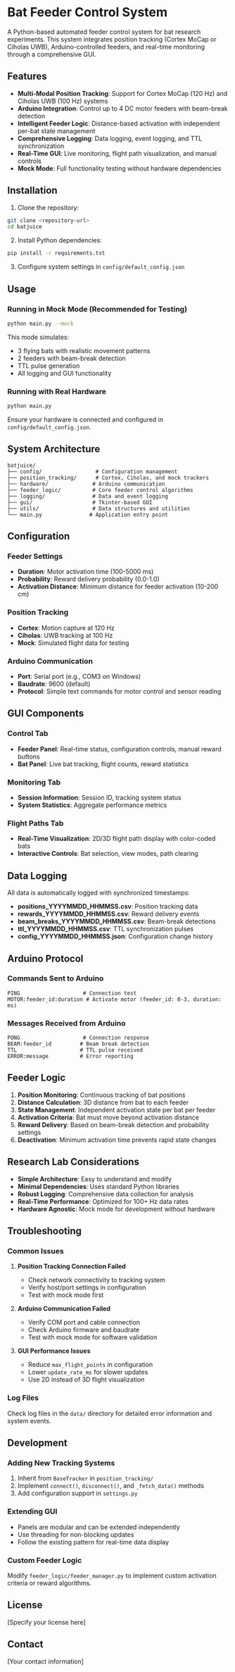 # Bat Feeder Control System

A Python-based automated feeder control system for bat research experiments. This system integrates position tracking (Cortex MoCap or Ciholas UWB), Arduino-controlled feeders, and real-time monitoring through a comprehensive GUI.

## Features

- **Multi-Modal Position Tracking**: Support for Cortex MoCap (120 Hz) and Ciholas UWB (100 Hz) systems
- **Arduino Integration**: Control up to 4 DC motor feeders with beam-break detection
- **Intelligent Feeder Logic**: Distance-based activation with independent per-bat state management
- **Comprehensive Logging**: Data logging, event logging, and TTL synchronization
- **Real-Time GUI**: Live monitoring, flight path visualization, and manual controls
- **Mock Mode**: Full functionality testing without hardware dependencies

## Installation

1. Clone the repository:
```bash
git clone <repository-url>
cd batjuice
```

2. Install Python dependencies:
```bash
pip install -r requirements.txt
```

3. Configure system settings in `config/default_config.json`

## Usage

### Running in Mock Mode (Recommended for Testing)

```bash
python main.py --mock
```

This mode simulates:
- 3 flying bats with realistic movement patterns
- 2 feeders with beam-break detection
- TTL pulse generation
- All logging and GUI functionality

### Running with Real Hardware

```bash
python main.py
```

Ensure your hardware is connected and configured in `config/default_config.json`.

## System Architecture

```
batjuice/
├── config/                 # Configuration management
├── position_tracking/      # Cortex, Ciholas, and mock trackers
├── hardware/              # Arduino communication
├── feeder_logic/          # Core feeder control algorithms
├── logging/               # Data and event logging
├── gui/                   # Tkinter-based GUI
├── utils/                 # Data structures and utilities
└── main.py               # Application entry point
```

## Configuration

### Feeder Settings
- **Duration**: Motor activation time (100-5000 ms)
- **Probability**: Reward delivery probability (0.0-1.0)
- **Activation Distance**: Minimum distance for feeder activation (10-200 cm)

### Position Tracking
- **Cortex**: Motion capture at 120 Hz
- **Ciholas**: UWB tracking at 100 Hz  
- **Mock**: Simulated flight data for testing

### Arduino Communication
- **Port**: Serial port (e.g., COM3 on Windows)
- **Baudrate**: 9600 (default)
- **Protocol**: Simple text commands for motor control and sensor reading

## GUI Components

### Control Tab
- **Feeder Panel**: Real-time status, configuration controls, manual reward buttons
- **Bat Panel**: Live bat tracking, flight counts, reward statistics

### Monitoring Tab
- **Session Information**: Session ID, tracking system status
- **System Statistics**: Aggregate performance metrics

### Flight Paths Tab
- **Real-Time Visualization**: 2D/3D flight path display with color-coded bats
- **Interactive Controls**: Bat selection, view modes, path clearing

## Data Logging

All data is automatically logged with synchronized timestamps:

- **positions_YYYYMMDD_HHMMSS.csv**: Position tracking data
- **rewards_YYYYMMDD_HHMMSS.csv**: Reward delivery events
- **beam_breaks_YYYYMMDD_HHMMSS.csv**: Beam-break detections
- **ttl_YYYYMMDD_HHMMSS.csv**: TTL synchronization pulses
- **config_YYYYMMDD_HHMMSS.json**: Configuration change history

## Arduino Protocol

### Commands Sent to Arduino
```
PING                    # Connection test
MOTOR:feeder_id:duration # Activate motor (feeder_id: 0-3, duration: ms)
```

### Messages Received from Arduino
```
PONG                    # Connection response
BEAM:feeder_id         # Beam break detection
TTL                    # TTL pulse received
ERROR:message          # Error reporting
```

## Feeder Logic

1. **Position Monitoring**: Continuous tracking of bat positions
2. **Distance Calculation**: 3D distance from bat to each feeder
3. **State Management**: Independent activation state per bat per feeder
4. **Activation Criteria**: Bat must move beyond activation distance
5. **Reward Delivery**: Based on beam-break detection and probability settings
6. **Deactivation**: Minimum activation time prevents rapid state changes

## Research Lab Considerations

- **Simple Architecture**: Easy to understand and modify
- **Minimal Dependencies**: Uses standard Python libraries
- **Robust Logging**: Comprehensive data collection for analysis
- **Real-Time Performance**: Optimized for 100+ Hz data rates
- **Hardware Agnostic**: Mock mode for development without hardware

## Troubleshooting

### Common Issues

1. **Position Tracking Connection Failed**
   - Check network connectivity to tracking system
   - Verify host/port settings in configuration
   - Test with mock mode first

2. **Arduino Communication Failed**
   - Verify COM port and cable connection
   - Check Arduino firmware and baudrate
   - Test with mock mode for software validation

3. **GUI Performance Issues**
   - Reduce `max_flight_points` in configuration
   - Lower `update_rate_ms` for slower updates
   - Use 2D instead of 3D flight visualization

### Log Files
Check log files in the `data/` directory for detailed error information and system events.

## Development

### Adding New Tracking Systems
1. Inherit from `BaseTracker` in `position_tracking/`
2. Implement `connect()`, `disconnect()`, and `_fetch_data()` methods
3. Add configuration support in `settings.py`

### Extending GUI
- Panels are modular and can be extended independently
- Use threading for non-blocking updates
- Follow the existing pattern for real-time data display

### Custom Feeder Logic
Modify `feeder_logic/feeder_manager.py` to implement custom activation criteria or reward algorithms.

## License

[Specify your license here]

## Contact

[Your contact information]